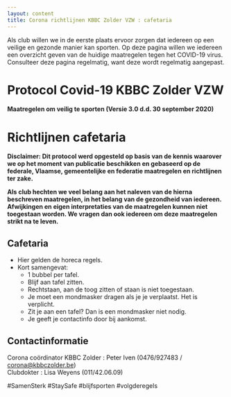 ```yaml
---
layout: content
title: Corona richtlijnen KBBC Zolder VZW : cafetaria
---
```


Als club willen we in de eerste plaats ervoor zorgen dat iedereen op een veilige en gezonde manier kan sporten.
Op deze pagina willen we iedereen een overzicht geven van de huidige maatregelen tegen het COVID-19 virus.
Consulteer deze pagina regelmatig, want deze wordt regelmatig aangepast.

# Protocol Covid-19 KBBC Zolder VZW
**Maatregelen om veilig te sporten (Versie 3.0 d.d. 30 september 2020)**
# Richtlijnen cafetaria  

**Disclaimer: Dit protocol werd opgesteld op basis van de kennis waarover we op het moment van publicatie beschikken en gebaseerd op de federale, Vlaamse, gemeentelijke en federatie maatregelen en richtlijnen ter zake.**  

**Als club hechten we veel belang aan het naleven van de hierna beschreven maatregelen, in het belang van de gezondheid van iedereen. Afwijkingen en eigen interpretaties van de maatregelen kunnen niet toegestaan worden. We vragen dan ook iedereen om deze maatregelen strikt na te leven.**

## Cafetaria
- Hier gelden de horeca regels.  
- Kort samengevat:  
  - 1 bubbel per tafel.  
  - Blijf aan tafel zitten.  
  - Rechtstaan, aan de toog zitten of staan is niet toegestaan.  
  - Je moet een mondmasker dragen als je je verplaatst. Het is verplicht.  
  - Zit je aan een tafel? Dan is een mondmasker niet nodig.  
  - Je geeft je contactinfo door bij aankomst.  

## Contactinformatie
Corona coördinator KBBC Zolder : Peter Iven (0476/927483 / corona@kbbczolder.be)  
Clubdokter : Lisa Weyens (011/42.06.09) 
  
#SamenSterk #StaySafe #blijfsporten #volgderegels  
